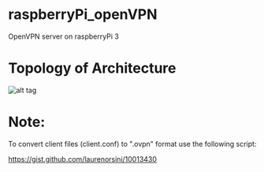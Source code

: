 # raspberryPi_openVPN
OpenVPN server on raspberryPi 3

# Topology of Architecture
![alt tag](https://github.com/jortfal/raspberryPi_openVPN/master/topology_of_architecture.png)


# Note: 

To convert client files (client.conf) to ".ovpn" format use the following script:

https://gist.github.com/laurenorsini/10013430
